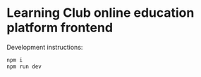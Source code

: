 # Learning Club online education platform frontend

Development instructions:
```bash
npm i
npm run dev
```
